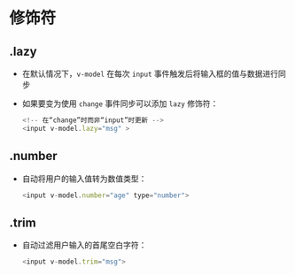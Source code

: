 # 修饰符

## .lazy

- 在默认情况下，`v-model` 在每次 `input` 事件触发后将输入框的值与数据进行同步

- 如果要变为使用 `change` 事件同步可以添加 `lazy` 修饰符：

    ```js
    <!-- 在“change”时而非“input”时更新 -->
    <input v-model.lazy="msg" >
    ```

## .number

- 自动将用户的输入值转为数值类型：

    ```js
    <input v-model.number="age" type="number">
    ```

## .trim

- 自动过滤用户输入的首尾空白字符：

    ```js
    <input v-model.trim="msg">
    ```
